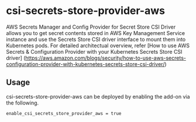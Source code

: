 # csi-secrets-store-provider-aws

AWS Secrets Manager and Config Provider for Secret Store CSI Driver allows you to get secret contents stored in AWS Key Management Service instance and use the Secrets Store CSI driver interface to mount them into Kubernetes pods. For detailed architectual overview, refer [How to use AWS Secrets & Configuration Provider with your Kubernetes Secrets Store CSI driver] (https://aws.amazon.com/blogs/security/how-to-use-aws-secrets-configuration-provider-with-kubernetes-secrets-store-csi-driver/)

## Usage

csi-secrets-store-provider-aws can be deployed by enabling the add-on via the following.

```hcl
enable_csi_secrets_store_provider_aws = true
```